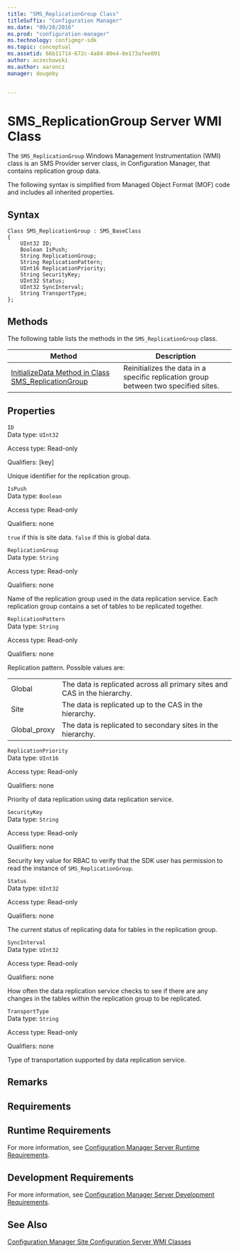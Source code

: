 ```yaml
---
title: "SMS_ReplicationGroup Class"
titleSuffix: "Configuration Manager"
ms.date: "09/20/2016"
ms.prod: "configuration-manager"
ms.technology: configmgr-sdk
ms.topic: conceptual
ms.assetid: 66b11714-672c-4a84-80e4-8e173afee891
author: aczechowski
ms.author: aaroncz
manager: dougeby


---
```

# SMS_ReplicationGroup Server WMI Class
The `SMS_ReplicationGroup` Windows Management Instrumentation (WMI) class is an SMS Provider server class, in Configuration Manager, that contains replication group data.  

 The following syntax is simplified from Managed Object Format (MOF) code and includes all inherited properties.  

## Syntax  

```  
Class SMS_ReplicationGroup : SMS_BaseClass  
{  
    UInt32 ID;  
    Boolean IsPush;  
    String ReplicationGroup;  
    String ReplicationPattern;  
    UInt16 ReplicationPriority;  
    String SecurityKey;  
    UInt32 Status;  
    UInt32 SyncInterval;  
    String TransportType;  
};  
```  

## Methods  
 The following table lists the methods in the `SMS_ReplicationGroup` class.  

|Method|Description|  
|------------|-----------------|  
|[InitializeData Method in Class SMS_ReplicationGroup](../../../../../develop/reference/core/servers/configure/initializedata-method-in-class-sms_replicationgroup.md)|Reinitializes the data in a specific replication group between two specified sites.|  

## Properties  
 `ID`  
 Data type: `UInt32`  

 Access type: Read-only  

 Qualifiers: [key]  

 Unique identifier for the replication group.  

 `IsPush`  
 Data type: `Boolean`  

 Access type: Read-only  

 Qualifiers: none  

 `true` if this is site data. `false` if this is global data.  

 `ReplicationGroup`  
 Data type: `String`  

 Access type: Read-only  

 Qualifiers: none  

 Name of the replication group used in the data replication service. Each replication group contains a set of tables to be replicated together.  

 `ReplicationPattern`  
 Data type: `String`  

 Access type: Read-only  

 Qualifiers: none  

 Replication pattern. Possible values are:  

|||  
|-|-|  
|Global|The data is replicated across all primary sites and CAS in the hierarchy.|  
|Site|The data is replicated up to the CAS in the hierarchy.|  
|Global_proxy|The data is replicated to secondary sites in the hierarchy.|  

 `ReplicationPriority`  
 Data type: `UInt16`  

 Access type: Read-only  

 Qualifiers: none  

 Priority of data replication using data replication service.  

 `SecurityKey`  
 Data type: `String`  

 Access type: Read-only  

 Qualifiers: none  

 Security key value for RBAC to verify that the SDK user has permission to read the instance of `SMS_ReplicationGroup`.  

 `Status`  
 Data type: `UInt32`  

 Access type: Read-only  

 Qualifiers: none  

 The current status of replicating data for tables in the replication group.  

 `SyncInterval`  
 Data type: `UInt32`  

 Access type: Read-only  

 Qualifiers: none  

 How often the data replication service checks to see if there are any changes in the tables within the replication group to be replicated.  

 `TransportType`  
 Data type: `String`  

 Access type: Read-only  

 Qualifiers: none  

 Type of transportation supported by data replication service.  

## Remarks  

## Requirements  

## Runtime Requirements  
 For more information, see [Configuration Manager Server Runtime Requirements](../../../../../develop/core/reqs/server-runtime-requirements.md).  

## Development Requirements  
 For more information, see [Configuration Manager Server Development Requirements](../../../../../develop/core/reqs/server-development-requirements.md).  

## See Also  
 [Configuration Manager Site Configuration Server WMI Classes](../../../../../develop/reference/core/servers/configure/site-configuration-server-wmi-classes.md)
